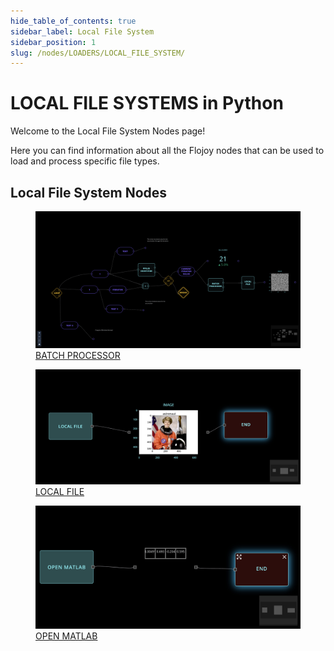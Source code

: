 ```yaml
---
hide_table_of_contents: true
sidebar_label: Local File System
sidebar_position: 1
slug: /nodes/LOADERS/LOCAL_FILE_SYSTEM/
---
```


# LOCAL FILE SYSTEMS in Python

Welcome to the Local File System Nodes page!

Here you can find information about all the Flojoy nodes that can be used to load and process specific file types.

## Local File System Nodes

<div className="flex flex-wrap" style={{ marginLeft: "-55px" }}>

<div className="p-4">
<a href="/nodes/LOADERS/LOCAL_FILE_SYSTEM/BATCH_PROCESSOR/">
<figure style={{ width: "200px", height: "200px", objectFit: "scale-down", marginRight: "15px" }}>
<img src="https://raw.githubusercontent.com/flojoy-ai/docs/main/docs/nodes/LOADERS/LOCAL_FILE_SYSTEM/BATCH_PROCESSOR/examples/EX1/output.jpeg" style={{ width: "200px", height: "200px", objectFit: "scale-down", marginRight: "15px" }} />
<figcaption>BATCH PROCESSOR</figcaption>
</figure>
</a></div>

<div className="p-4">
<a href="/nodes/LOADERS/LOCAL_FILE_SYSTEM/LOCAL_FILE/">
<figure style={{ width: "200px", height: "200px", objectFit: "scale-down", marginRight: "15px" }}>
<img src="https://raw.githubusercontent.com/flojoy-ai/docs/main/docs/nodes/LOADERS/LOCAL_FILE_SYSTEM/LOCAL_FILE/examples/EX1/output.jpeg" style={{ width: "200px", height: "200px", objectFit: "scale-down", marginRight: "15px" }} />
<figcaption>LOCAL FILE</figcaption>
</figure>
</a></div>

<div className="p-4">
<a href="/nodes/LOADERS/LOCAL_FILE_SYSTEM/OPEN_MATLAB/">
<figure style={{ width: "200px", height: "200px", objectFit: "scale-down", marginRight: "15px" }}>
<img src="https://raw.githubusercontent.com/flojoy-ai/docs/main/docs/nodes/LOADERS/LOCAL_FILE_SYSTEM/OPEN_MATLAB/examples/EX1/output.jpeg" style={{ width: "200px", height: "200px", objectFit: "scale-down", marginRight: "15px" }} />
<figcaption>OPEN MATLAB</figcaption>
</figure>
</a></div>

</div>
